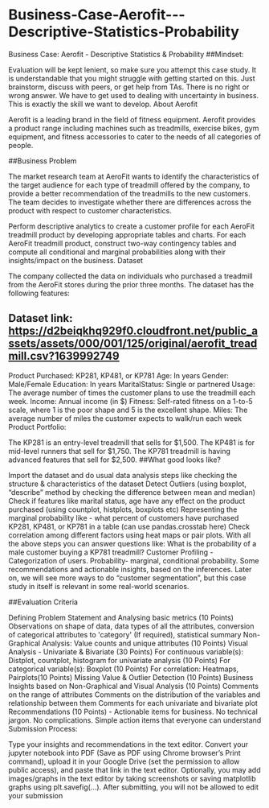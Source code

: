 # Business-Case-Aerofit---Descriptive-Statistics-Probability
Business Case: Aerofit - Descriptive Statistics &amp; Probability
##Mindset:

Evaluation will be kept lenient, so make sure you attempt this case study.
It is understandable that you might struggle with getting started on this. Just brainstorm, discuss with peers, or get help from TAs.
There is no right or wrong answer. We have to get used to dealing with uncertainty in business. This is exactly the skill we want to develop.
About Aerofit

Aerofit is a leading brand in the field of fitness equipment. Aerofit provides a product range including machines such as treadmills, exercise bikes, gym equipment, and fitness accessories to cater to the needs of all categories of people.


##Business Problem

The market research team at AeroFit wants to identify the characteristics of the target audience for each type of treadmill offered by the company, to provide a better recommendation of the treadmills to the new customers. The team decides to investigate whether there are differences across the product with respect to customer characteristics.

Perform descriptive analytics to create a customer profile for each AeroFit treadmill product by developing appropriate tables and charts.
For each AeroFit treadmill product, construct two-way contingency tables and compute all conditional and marginal probabilities along with their insights/impact on the business.
Dataset

The company collected the data on individuals who purchased a treadmill from the AeroFit stores during the prior three months. The dataset has the following features:

## Dataset link: https://d2beiqkhq929f0.cloudfront.net/public_assets/assets/000/001/125/original/aerofit_treadmill.csv?1639992749

Product Purchased:	KP281, KP481, or KP781
Age:	In years
Gender:	Male/Female
Education:	In years
MaritalStatus:	Single or partnered
Usage:	The average number of times the customer plans to use the treadmill each week.
Income:	Annual income (in $)
Fitness:	Self-rated fitness on a 1-to-5 scale, where 1 is the poor shape and 5 is the excellent shape.
Miles:	The average number of miles the customer expects to walk/run each week
Product Portfolio:

The KP281 is an entry-level treadmill that sells for $1,500.
The KP481 is for mid-level runners that sell for $1,750.
The KP781 treadmill is having advanced features that sell for $2,500.
##What good looks like?

Import the dataset and do usual data analysis steps like checking the structure & characteristics of the dataset
Detect Outliers (using boxplot, “describe” method by checking the difference between mean and median)
Check if features like marital status, age have any effect on the product purchased (using countplot, histplots, boxplots etc)
Representing the marginal probability like - what percent of customers have purchased KP281, KP481, or KP781 in a table (can use pandas.crosstab here)
Check correlation among different factors using heat maps or pair plots.
With all the above steps you can answer questions like: What is the probability of a male customer buying a KP781 treadmill?
Customer Profiling - Categorization of users.
Probability- marginal, conditional probability.
Some recommendations and actionable insights, based on the inferences.
Later on, we will see more ways to do “customer segmentation”, but this case study in itself is relevant in some real-world scenarios.

##Evaluation Criteria

Defining Problem Statement and Analysing basic metrics (10 Points)
Observations on shape of data, data types of all the attributes, conversion of categorical attributes to 'category' (If required), statistical summary
Non-Graphical Analysis: Value counts and unique attributes ​​(10 Points)
Visual Analysis - Univariate & Bivariate (30 Points)
For continuous variable(s): Distplot, countplot, histogram for univariate analysis (10 Points)
For categorical variable(s): Boxplot (10 Points)
For correlation: Heatmaps, Pairplots(10 Points)
Missing Value & Outlier Detection (10 Points)
Business Insights based on Non-Graphical and Visual Analysis (10 Points)
Comments on the range of attributes
Comments on the distribution of the variables and relationship between them
Comments for each univariate and bivariate plot
Recommendations (10 Points) - Actionable items for business. No technical jargon. No complications. Simple action items that everyone can understand
Submission Process:

Type your insights and recommendations in the text editor.
Convert your jupyter notebook into PDF (Save as PDF using Chrome browser’s Print command), upload it in your Google Drive (set the permission to allow public access), and paste that link in the text editor.
Optionally, you may add images/graphs in the text editor by taking screenshots or saving matplotlib graphs using plt.savefig(...).
After submitting, you will not be allowed to edit your submission
